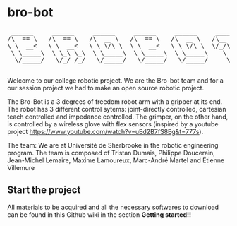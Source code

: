# bro-bot
<pre>
 ______     ______     ______     ______     ______     ______  
/\  == \   /\  == \   /\  __ \   /\  == \   /\  __ \   /\__  _\ 
\ \  __<   \ \  __<   \ \ \/\ \  \ \  __<   \ \ \/\ \  \/_/\ \/ 
 \ \_____\  \ \_\ \_\  \ \_____\  \ \_____\  \ \_____\    \ \_\ 
  \/_____/   \/_/ /_/   \/_____/   \/_____/   \/_____/     \/_/ 
 </pre>
Welcome to our college robotic project. We are the Bro-bot team and for a our session project we had to make an open source robotic project.

The Bro-Bot is a 3 degrees of freedom robot arm with a gripper at its end. The robot has 3 different control sytems: joint-directly controlled, cartesian teach controlled and impedance controlled. The grimper, on the other hand, is controlled by a wireless glove with flex sensors (inspired by a youtube project https://www.youtube.com/watch?v=uEd2B7fS8Eg&t=777s).

The team: 
We are at Université de Sherbrooke in the robotic engineering program. The team is composed of Tristan Dumais, Philippe Doucerain, Jean-Michel Lemaire, Maxime Lamoureux, Marc-André Martel and Étienne Villemure


## Start the project 
All materials to be acquired and all the necessary softwares to download can be found in this Github wiki in the section **Getting started!!**

